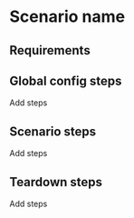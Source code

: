 # Scenario name

## Requirements

## Global config steps
Add steps

## Scenario steps
Add steps

## Teardown steps
Add steps
